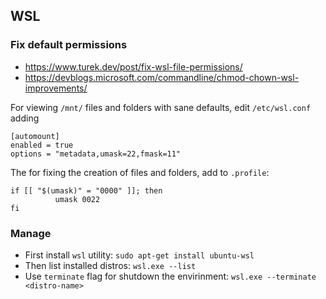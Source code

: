 ## WSL

### Fix default permissions

- <https://www.turek.dev/post/fix-wsl-file-permissions/>
- <https://devblogs.microsoft.com/commandline/chmod-chown-wsl-improvements/>

For viewing ```/mnt/``` files and folders with sane defaults, edit ```/etc/wsl.conf``` adding

```
[automount]
enabled = true
options = "metadata,umask=22,fmask=11"
```
The for fixing the creation of files and folders, add to ```.profile```:

```
if [[ "$(umask)" = "0000" ]]; then
          umask 0022
fi
```

### Manage
- First install `wsl` utility: `sudo apt-get install ubuntu-wsl`
- Then list installed distros: `wsl.exe --list`
- Use `terminate` flag for shutdown the envirinment: `wsl.exe --terminate <distro-name>`
